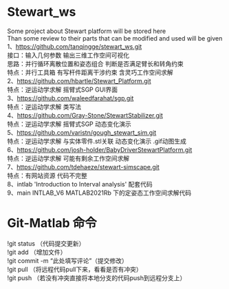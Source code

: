 # Stewart_ws
Some project about Stewart platform will be stored here  
Than some review to their parts that can be modified and used will be given  
1、https://github.com/tanqingge/stewart_ws.git    
接口：输入几何参数 输出三维工作空间可视化         
思路：并行循环离散位置和姿态组合 判断是否满足臂长和转角约束    
特点：并行工具箱 有写杆件距离干涉约束 含灵巧工作空间求解       
2、https://github.com/hbartle/Stewart_Platform.git          
特点：逆运动学求解 摇臂式SGP GUI界面    
3、https://github.com/waleedfarahat/sgp.git    
特点：逆运动学求解 类写法      
4、https://github.com/Gray-Stone/StewartStabilizer.git    
特点：逆运动学求解 摇臂式SGP 动态变化演示      
5、https://github.com/varistn/gough_stewart_sim.git     
特点：逆运动学求解 与实体零件.stl关联 动态变化演示 .gif动图生成         
6、https://github.com/josh-holder/BabyDriverStewartPlatform.git     
特点：逆运动学求解 可能有剩余工作空间求解    
7、https://github.com/tdehaeze/stewart-simscape.git    
特点：有网站资源 代码不完整     
8、intlab 'Introduction to Interval analysis' 配套代码             
9、main INTLAB_V6 MATLAB2021Rb 下的定姿态工作空间求解代码
# Git-Matlab 命令    
!git status （代码提交更新）    
!git add （增加文件）    
!git commit -m “此处填写评论”（提交修改）    
!git pull （将远程代码pull下来，看看是否有冲突）    
!git push （若没有冲突直接将本地分支的代码push到远程分支上）           
